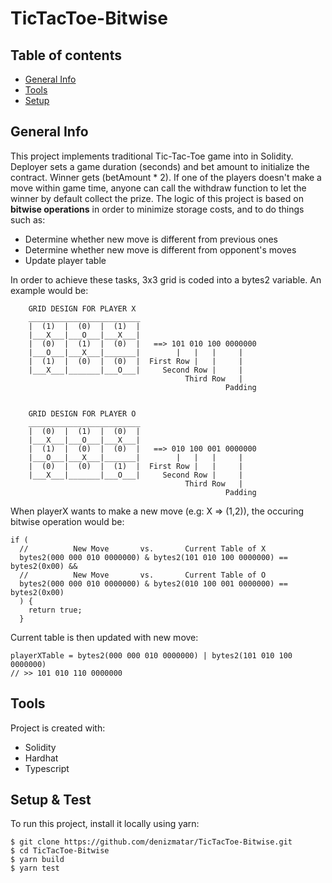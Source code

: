 # TicTacToe-Bitwise

## Table of contents
* [General Info](#general-info)
* [Tools](#tools)
* [Setup](#setup)

## General Info
This project implements traditional Tic-Tac-Toe game into in Solidity. Deployer sets a game duration (seconds) and bet amount to initialize the contract. Winner gets (betAmount * 2). If one of the players doesn't make a move within game time, anyone can call the withdraw function to let the winner by default collect the prize. The logic of this project is based on **bitwise operations** in order to minimize storage costs, and to do things such as:

- Determine whether new move is different from previous ones
- Determine whether new move is different from opponent's moves
- Update player table

In order to achieve these tasks, 3x3 grid is coded into a bytes2 variable. An example would be:

```
    GRID DESIGN FOR PLAYER X                                  
    _________________________                             
    |  (1)  |  (0)  |  (1)  |                             
    |___X___|___O___|___X___|                             
    |  (0)  |  (1)  |  (0)  |   ==> 101 010 100 0000000   
    |___O___|___X___|_______|        |   |   |     |      
    |  (1)  |  (0)  |  (0)  |  First Row |   |     |      
    |___X___|_______|___O___|     Second Row |     |      
                                       Third Row   |      
                                                Padding   
                                                
                                                    
    GRID DESIGN FOR PLAYER O
    _________________________
    |  (0)  |  (1)  |  (0)  |
    |___X___|___O___|___X___|
    |  (1)  |  (0)  |  (0)  |   ==> 010 100 001 0000000
    |___O___|___X___|_______|        |   |   |     |
    |  (0)  |  (0)  |  (1)  |  First Row |   |     |
    |___X___|_______|___O___|     Second Row |     |
                                       Third Row   |
                                                Padding

```

When playerX wants to make a new move (e.g: X => (1,2)), the occuring bitwise operation would be: 

```
if (
  //          New Move       vs.       Current Table of X
  bytes2(000 000 010 0000000) & bytes2(101 010 100 0000000) == bytes2(0x00) &&
  //          New Move       vs.       Current Table of O
  bytes2(000 000 010 0000000) & bytes2(010 100 001 0000000) == bytes2(0x00)
  ) {
    return true;
  }
```

Current table is then updated with new move:

```            //          New Move       vs.       Current Table of X
playerXTable = bytes2(000 000 010 0000000) | bytes2(101 010 100 0000000)
// >> 101 010 110 0000000

```

## Tools
Project is created with:
* Solidity
* Hardhat
* Typescript
	
## Setup & Test
To run this project, install it locally using yarn:

```
$ git clone https://github.com/denizmatar/TicTacToe-Bitwise.git
$ cd TicTacToe-Bitwise
$ yarn build
$ yarn test
```

